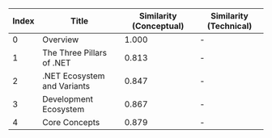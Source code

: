 | Index | Title | Similarity (Conceptual) | Similarity (Technical) |
|-------|-------|-------------------------|------------------------|
| 0 | Overview | 1.000 | - |
| 1 | The Three Pillars of .NET | 0.813 | - |
| 2 | .NET Ecosystem and Variants | 0.847 | - |
| 3 | Development Ecosystem | 0.867 | - |
| 4 | Core Concepts | 0.879 | - |
